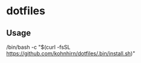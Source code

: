 # dotfiles

## Usage

/bin/bash -c "$(curl -fsSL https://github.com/kohnhirn/dotfiles/.bin/install.sh)"

